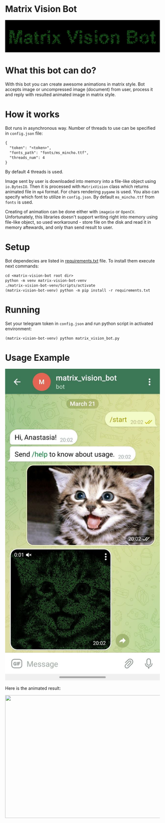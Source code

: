 # Matrix Vision Bot

![](pics/logo.gif)

# What this bot can do? 

With this bot you can create awesome animations in matrix style. Bot accepts image or uncompressed image (document) from user, process it and reply with resulted animated image in matrix style.

# How it works

Bot runs in asynchronous way. Number of threads to use can be specified in `config.json` file:
```
{
  "token": "<token>",
  "fonts_path": "fonts/ms_mincho.ttf",
  "threads_num": 4
}
```
By default 4 threads is used.

Image sent by user is downloaded into memory into a file-like object using `io.BytesIO`. Then it is processed with `MatrixVision` class which returns animated file in `mp4` format. For chars rendering `pygame` is used. You also can specify which font to utilize in `config.json`. By default `ms_mincho.ttf` from `fonts` is used.

Creating of animation can be done either with `imageio` or `OpenCV`. Unfortunately, this libraries doesn't support writing right into memory using file-like object, so used workaround - store file on the disk and read it in memory aftewards, and only than send result to user.

# Setup

Bot dependecies are listed in [requirements.txt](requirements.txt) file. To install them execute next commands:

```
cd <matrix-vision-bot root dir>
python -m venv matrix-vision-bot-venv
./matrix-vision-bot-venv/Scripts/activate
(matrix-vision-bot-venv) python -m pip install -r requirements.txt
```

# Running
Set your telegram token in `config.json` and run python script in activated environment:
```
(matrix-vision-bot-venv) python matrix_vision_bot.py
```

# Usage Example

![](pics/usage_example.jpg)

Here is the animated result:

<img src="pics/matrix_vision.gif" width="640" height="400"/>